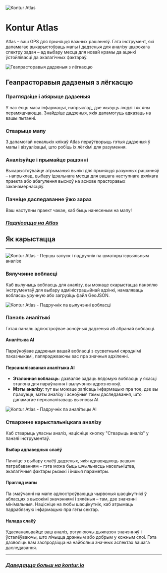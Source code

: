 ![Kontur Atlas](about-atlas-cover-with-logo.png)

# Kontur Atlas

Atlas – ваш GPS для прыняцця важных рашэнняў. Гэта інструмент, які дапамагае выкарыстоўваць мапы і дадзеныя для аналізу шырокага спектру задач – ад выбару месца для новай крамы да ацэнкі ўстойлівасці да экалагічных фактараў.

![Геапрасторавыя дадзеныя з лёгкасцю](about-atlas-data-flow.png)

## Геапрасторавыя дадзеныя з лёгкасцю

### Праглядзіце і абярыце дадзеныя

У нас ёсць маса інфармацыі, напрыклад, дзе жывуць людзі і як яны перамяшчаюцца. Знайдзіце дадзеныя, якія дапамогуць адказаць на вашы пытанні.

### Стварыце мапу

З дапамогай некалькіх клікаў Atlas пераўтворыць гэтыя дадзеныя ў мапы і візуалізацыі, што робіць іх лёгкімі для разумення.

### Аналізуйце і прымайце рашэнні

Выкарыстоўвайце атрыманыя вынікі для прыняцця разумных рашэнняў – напрыклад, выбару ідэальнага месца для вашага наступнага вялікага праекта або абагулення высноў на аснове прасторавых заканамернасцяў.

### Пачніце даследаванне ўжо зараз

Ваш наступны праект чакае, каб быць нанесеным на мапу!

### **_[Падпісацца на Atlas](/pricing)_**

## Як карыстацца

---

![Kontur Atlas - Першы запуск і падручнік па шматкрытэрыяльным аналізе](https://www.youtube.com/watch?v=g7WMD10DMPs::800,470,true)

### Вялучэнне вобласці

Каб вылучыць вобласць для аналізу, вы можаце скарыстацца панэллю інструментаў для выбару адміністрацыйнай адзінкі, намаляваць вобласць уручную або загрузіць файл GeoJSON.

![Kontur Atlas - Падручнік па вылучэнні вобласці](https://www.youtube.com/watch?v=aCXaAYEW0oM::800,470,true)

### Панэль аналітыкі

Гэтая панэль адлюстроўвае асноўныя дадзеныя аб абранай вобласці.

#### Аналітыка AI

Параўноўвае дадзеныя вашай вобласці з сусветнымі сярэднімі паказчыкамі, папярэджваючы вас пра значныя адхіленні.

#### Персаналізаваная аналітыка AI

- **Эталонная вобласць**: дазваляе задаць вядомую вобласць у якасці эталона для параўнання і вылучэння адрозненняў.
- **Мэты аналізу**: тут вы можаце запісаць інфармацыю пра тое, дзе вы працуеце, мэты аналізу і асноўныя тэмы даследавання, што дапамагае персаналізаваць высновы AI.

![Kontur Atlas - Падручнік па аналітыцы AI](https://www.youtube.com/watch?v=Md5Mex-POBo::800,470,true)

### Стварэнне карыстальніцкага аналізу

Каб стварыць уласны аналіз, націсніце кнопку "Стварыць аналіз" у панэлі інструментаў.

#### Выбар адпаведных слаёў

Пачніце з выбару слаёў дадзеных, якія адпавядаюць вашым патрабаванням – гэта можа быць шчыльнасць насельніцтва, экалагічныя фактары рызыкі і іншыя параметры.

#### Прагляд мапы

Па змаўчанні на мапе адлюстроўваюцца чырвоныя шасцікутнікі ў абласцях з высокімі значэннямі і зялёныя – там, дзе значэнні мінімальныя. Націсніце на любы шасцікутнік, каб атрымаць падрабязную інфармацыю пра гэты сектар.

#### Налада слаёў

Удасканальвайце ваш аналіз, рэгулюючы дыяпазон значэнняў і ўсталёўваючы, што лічыцца дрэнным або добрым у кожным слоі. Гэта дазволіць вам засяродзіцца на найбольш значных аспектах вашага даследавання.

---

### **_[Даведацца больш на kontur.io](https://www.kontur.io/atlas)_**